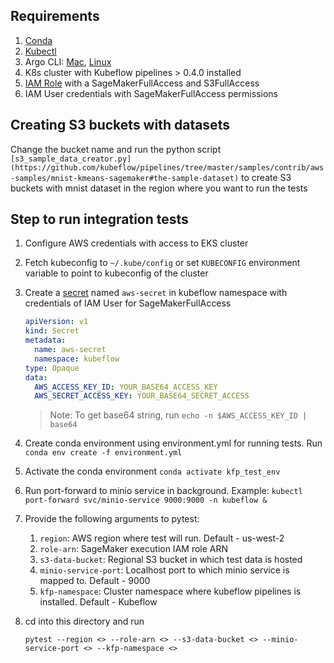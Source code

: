 ## Requirements
1. [Conda](https://docs.conda.io/en/latest/miniconda.html)
1. [Kubectl](https://kubernetes.io/docs/tasks/tools/install-kubectl/)
1. Argo CLI: [Mac](https://github.com/argoproj/homebrew-tap), [Linux](https://eksworkshop.com/advanced/410_batch/install/)
1. K8s cluster with Kubeflow pipelines > 0.4.0 installed
1. [IAM Role](https://docs.aws.amazon.com/sagemaker/latest/dg/sagemaker-roles.html) with a SageMakerFullAccess and S3FullAccess
1. IAM User credentials with SageMakerFullAccess permissions

## Creating S3 buckets with datasets

Change the bucket name and run the python script `[s3_sample_data_creator.py](https://github.com/kubeflow/pipelines/tree/master/samples/contrib/aws-samples/mnist-kmeans-sagemaker#the-sample-dataset)` to create S3 buckets with mnist dataset in the region where you want to run the tests

## Step to run integration tests
1. Configure AWS credentials with access to EKS cluster
1. Fetch kubeconfig to `~/.kube/config` or set `KUBECONFIG` environment variable to point to kubeconfig of the cluster
1. Create a [secret](https://kubernetes.io/docs/tasks/inject-data-application/distribute-credentials-secure/) named `aws-secret` in kubeflow namespace with credentials of IAM User for SageMakerFullAccess
    ```yaml
    apiVersion: v1
    kind: Secret
    metadata:
      name: aws-secret
      namespace: kubeflow
    type: Opaque
    data:
      AWS_ACCESS_KEY_ID: YOUR_BASE64_ACCESS_KEY
      AWS_SECRET_ACCESS_KEY: YOUR_BASE64_SECRET_ACCESS
    ```
    
    > Note: To get base64 string, run `echo -n $AWS_ACCESS_KEY_ID | base64`
1. Create conda environment using environment.yml for running tests. Run `conda env create -f environment.yml`
1. Activate the conda environment `conda activate kfp_test_env`
1. Run port-forward to minio service in background. Example: `kubectl port-forward svc/minio-service 9000:9000 -n kubeflow &`
1. Provide the following arguments to pytest:
    1. `region`: AWS region where test will run. Default - us-west-2
    1. `role-arn`: SageMaker execution IAM role ARN
    1. `s3-data-bucket`: Regional S3 bucket in which test data is hosted
    1. `minio-service-port`: Localhost port to which minio service is mapped to. Default - 9000
    1. `kfp-namespace`: Cluster namespace where kubeflow pipelines is installed. Default - Kubeflow
1.  cd into this directory and run 
    ```
    pytest --region <> --role-arn <> --s3-data-bucket <> --minio-service-port <> --kfp-namespace <>
    ```
